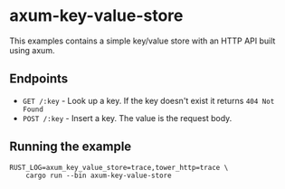 # axum-key-value-store

This examples contains a simple key/value store with an HTTP API built using axum.

## Endpoints

- `GET /:key` - Look up a key. If the key doesn't exist it returns `404 Not Found`
- `POST /:key` - Insert a key. The value is the request body.

## Running the example

```
RUST_LOG=axum_key_value_store=trace,tower_http=trace \
    cargo run --bin axum-key-value-store
```
